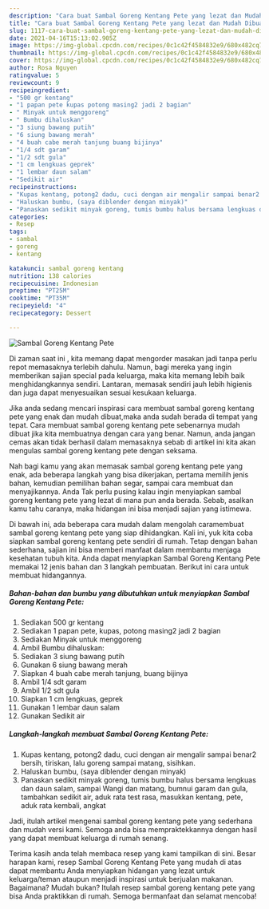 ```yaml
---
description: "Cara buat Sambal Goreng Kentang Pete yang lezat dan Mudah Dibuat"
title: "Cara buat Sambal Goreng Kentang Pete yang lezat dan Mudah Dibuat"
slug: 1117-cara-buat-sambal-goreng-kentang-pete-yang-lezat-dan-mudah-dibuat
date: 2021-04-16T15:13:02.905Z
image: https://img-global.cpcdn.com/recipes/0c1c42f4584832e9/680x482cq70/sambal-goreng-kentang-pete-foto-resep-utama.jpg
thumbnail: https://img-global.cpcdn.com/recipes/0c1c42f4584832e9/680x482cq70/sambal-goreng-kentang-pete-foto-resep-utama.jpg
cover: https://img-global.cpcdn.com/recipes/0c1c42f4584832e9/680x482cq70/sambal-goreng-kentang-pete-foto-resep-utama.jpg
author: Rosa Nguyen
ratingvalue: 5
reviewcount: 9
recipeingredient:
- "500 gr kentang"
- "1 papan pete kupas potong masing2 jadi 2 bagian"
- " Minyak untuk menggoreng"
- " Bumbu dihaluskan"
- "3 siung bawang putih"
- "6 siung bawang merah"
- "4 buah cabe merah tanjung buang bijinya"
- "1/4 sdt garam"
- "1/2 sdt gula"
- "1 cm lengkuas geprek"
- "1 lembar daun salam"
- "Sedikit air"
recipeinstructions:
- "Kupas kentang, potong2 dadu, cuci dengan air mengalir sampai benar2 bersih, tiriskan, lalu goreng sampai matang, sisihkan."
- "Haluskan bumbu, (saya diblender dengan minyak)"
- "Panaskan sedikit minyak goreng, tumis bumbu halus bersama lengkuas dan daun salam, sampai Wangi dan matang, bumnui garam dan gula, tambahkan sedikit air, aduk rata test rasa, masukkan kentang, pete, aduk rata kembali, angkat"
categories:
- Resep
tags:
- sambal
- goreng
- kentang

katakunci: sambal goreng kentang 
nutrition: 138 calories
recipecuisine: Indonesian
preptime: "PT25M"
cooktime: "PT35M"
recipeyield: "4"
recipecategory: Dessert

---
```



![Sambal Goreng Kentang Pete](https://img-global.cpcdn.com/recipes/0c1c42f4584832e9/680x482cq70/sambal-goreng-kentang-pete-foto-resep-utama.jpg)

Di zaman  saat ini , kita memang dapat mengorder masakan jadi tanpa perlu repot memasaknya terlebih dahulu. Namun, bagi mereka yang ingin memberikan sajian special pada keluarga, maka kita memang lebih baik menghidangkannya sendiri. Lantaran, memasak sendiri jauh lebih higienis dan juga dapat menyesuaikan sesuai kesukaan keluarga.

Jika anda sedang mencari inspirasi cara membuat sambal goreng kentang pete yang enak dan mudah dibuat,maka anda sudah berada di tempat yang tepat. Cara membuat sambal goreng kentang pete  sebenarnya mudah dibuat jika kita membuatnya dengan cara yang benar. Namun, anda jangan cemas akan tidak berhasil dalam memasaknya 
sebab di artikel ini kita akan mengulas sambal goreng kentang pete dengan seksama.  



Nah bagi kamu yang akan memasak sambal goreng kentang pete yang enak, ada beberapa langkah yang bisa dikerjakan, pertama memilih jenis bahan, kemudian pemilihan bahan segar, sampai cara membuat dan menyajikannya. Anda Tak perlu pusing kalau ingin menyiapkan sambal goreng kentang pete yang lezat di mana pun anda berada. Sebab, asalkan kamu  tahu caranya, maka hidangan ini bisa menjadi sajian yang istimewa.

Di bawah ini, ada beberapa cara mudah dalam mengolah caramembuat sambal goreng kentang pete yang siap dihidangkan. Kali ini, yuk kita coba siapkan sambal goreng kentang pete sendiri di rumah. Tetap dengan bahan sederhana, sajian ini bisa memberi manfaat dalam membantu menjaga kesehatan tubuh kita. Anda dapat menyiapkan Sambal Goreng Kentang Pete memakai 12 jenis bahan dan 3 langkah pembuatan. Berikut ini cara untuk membuat hidangannya.

<!--inarticleads1-->

##### Bahan-bahan dan bumbu yang dibutuhkan untuk menyiapkan Sambal Goreng Kentang Pete:

1. Sediakan 500 gr kentang
1. Sediakan 1 papan pete, kupas, potong masing2 jadi 2 bagian
1. Sediakan  Minyak untuk menggoreng
1. Ambil  Bumbu dihaluskan:
1. Sediakan 3 siung bawang putih
1. Gunakan 6 siung bawang merah
1. Siapkan 4 buah cabe merah tanjung, buang bijinya
1. Ambil 1/4 sdt garam
1. Ambil 1/2 sdt gula
1. Siapkan 1 cm lengkuas, geprek
1. Gunakan 1 lembar daun salam
1. Gunakan Sedikit air




<!--inarticleads2-->

##### Langkah-langkah membuat Sambal Goreng Kentang Pete:

1. Kupas kentang, potong2 dadu, cuci dengan air mengalir sampai benar2 bersih, tiriskan, lalu goreng sampai matang, sisihkan.
1. Haluskan bumbu, (saya diblender dengan minyak)
1. Panaskan sedikit minyak goreng, tumis bumbu halus bersama lengkuas dan daun salam, sampai Wangi dan matang, bumnui garam dan gula, tambahkan sedikit air, aduk rata test rasa, masukkan kentang, pete, aduk rata kembali, angkat




Jadi, itulah artikel mengenai  sambal goreng kentang pete  yang sederhana dan mudah versi kami. Semoga anda bisa mempraktekkannya dengan hasil yang dapat membuat keluarga di rumah senang. 

Terima kasih anda telah membaca resep yang kami tampilkan di sini. Besar harapan kami, resep  Sambal Goreng Kentang Pete yang mudah di atas dapat membantu Anda menyiapkan hidangan yang lezat untuk keluarga/teman ataupun menjadi inspirasi untuk berjualan makanan. Bagaimana? Mudah bukan? Itulah resep sambal goreng kentang pete yang bisa Anda praktikkan di rumah. Semoga bermanfaat dan selamat mencoba!

